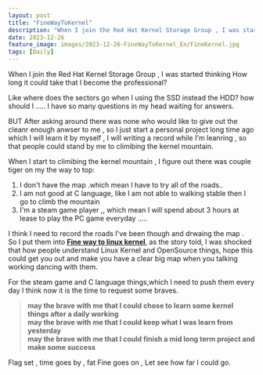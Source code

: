 ```yaml
---
layout: post
title: "FineWayToKernel"
description: "When I join the Red Hat Kernel Storage Group , I was started thinking How long it could take that I become the professional?"
date: 2023-12-26
feature_image: images/2023-12-26-FineWayToKernel_En/FineKernel.jpg
tags: [Daily]
---
```


When I join the Red Hat Kernel Storage Group , I was started thinking How long it could take that I become the professional?
<!--more-->

Like where does the sectors go when I using the SSD instead the HDD? how should I ..... I have so many questions in my head waiting for answers.  

BUT  After asking around there was none who would like to give out the cleanr enough anwser to me , so I just start a personal project long time ago which I will learn it by myself , I will writing a record while I'm leanring , so that people could stand by me to climibing the kernel mountain.

 When I start to climibing the kernel mountain , I figure out there was couple tiger on my the way to top:   
1. I don't have the map .which mean I have to try all of the roads..  
2. I am not good at C language, like I am not able to walking stable then I go to climb the mountain   
3. I'm a steam game player ,, which mean I will spend about 3 hours at lease to play the PC game everyday .....

I think I need to record the roads I've been though and drwaing the map .   
So I put them into  __[Fine way to linux kernel](https://fines-organization.gitbook.io/fine-way-to-linux-kernel/)__, as the story told, I was shocked that how people understand Linux Kernel and OpenSource things, hope this could get you out and make you have a clear big map when you talking working dancing with them.



For the steam game and C language things,which I need to push them every day I think now it is the time to request some braves.

> __may the brave with me that I could chose to learn some kernel things after a daily working__  
> __may the brave with me that I could keep what I was learn from yesterday__  
> __may the brave with me that I could finish a mid long term project and make some success__  


Flag set , time goes by , fat Fine goes on , Let see how far I could go.



